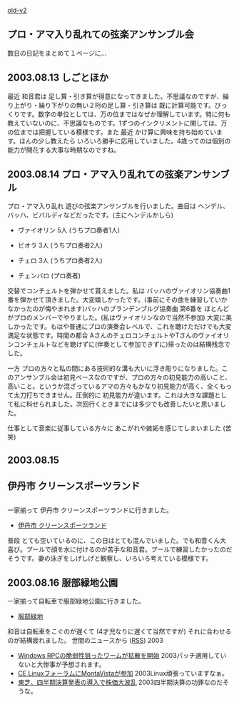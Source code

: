 [old-v2](ig030813-orig.html)

## プロ・アマ入り乱れての弦楽アンサンブル会

数日の日記をまとめて１ページに…

## 2003.08.13 しごとほか

最近 和音君は 足し算・引き算が得意になってきました。不思議なのですが、繰り上がり・繰り下がりの無い２桁の足し算・引き算は 既に計算可能です。びっくりです。数字の単位としては、万の位まではなぜか理解しています。特に何も教えていないのに、不思議なものです。1ずつのインクリメントに関しては、万の位までは把握している模様です。また 最近 かけ算に興味を持ち始めています。ほんの少し教えたら いろいろ勝手に応用していました。4歳ってのは個別の能力が開花する大事な時期なのですね。

## 2003.08.14 プロ・アマ入り乱れての弦楽アンサンブル

プロ・アマ入り乱れ 遊びの弦楽アンサンブルを行いました。曲目は ヘンデル、バッハ、ビバルディなどだったです。(主にヘンデルかしら)

* ヴァイオリン 5人 (うちプロ奏者1人)
  
* ビオラ 3人 (うちプロ奏者2人)
  
* チェロ 3人 (うちプロ奏者2人)
  
* チェンバロ (プロ奏者)

交替でコンチェルトを弾かせて貰えました。私は バッハのヴァイオリン協奏曲1番を弾かせて頂きました。大変嬉しかったです。(事前にその曲を練習していかなかったのが悔やまれます)バッハのブランデンブルグ協奏曲 第6番を ほとんどがプロのメンバーでやりました。(私はヴァイオリンなので当然不参加) 大変に美しかったです。もはや普通にプロの演奏会レベルで、これを聴けただけでも大変満足な状態です。時間の都合 AさんのチェロコンチェルトやTさんのヴァイオリンコンチェルトなどを聴けずに(伴奏として参加できずに)帰ったのは結構残念でした。

一方 プロの方々と私の間にある技術的な溝も大いに浮き彫りになりました。このアンサンブル会は初見ベースなのですが、プロの方々の初見能力の高いこと、高いこと。というか混ざっているアマの方々もかなり初見能力が高く、全くもって太刀打ちできません。圧倒的に 初見能力が違います。これは大きな課題として私に科せられました。次回行くときまでには多少でも改善したいと思いました。

仕事として音楽に従事している方々に あこがれや嫉妬を感じてしまいました (苦笑)

## 2003.08.15 

## 伊丹市 クリーンスポーツランド

##  

一家揃って 伊丹市 クリーンスポーツランドに行きました。

* [伊丹市 クリーンスポーツランド](http://www.city.itami.hyogo.jp/a_cleanspo.html)

普段 とても空いているのに、この日はとても混んでいました。でも和音くん大喜び。プールで顔を水に付けるのが苦手な和音君。プールで練習したかったのだそうです。妻の泳ぎをしげしげと観察し、いろいろ考えている模様です。

## 2003.08.16 服部緑地公園

一家揃って自転車で服部緑地公園に行きました。

* [服部緑地](http://www.pref.osaka.jp/osaka-pref/koen/hokubu/hattori/hattori.htm)

和音は自転車をこぐのが遅くて (4才児なりに遅くて当然ですが) それに合わせるのが結構疲れました。
世間のニュースから ([RSS](ig030813-news.xml)) 2003
* [Windows RPCの脆弱性狙ったワームが拡散を開始](http://www.zdnet.co.jp/enterprise/0308/12/epn01.html)  2003パッチ適用していないと大惨事が予想されます。
* [CE LinuxフォーラムにMontaVistaが参加](http://www.zdnet.co.jp/news/0308/12/njbt_01.html)  2003Linux頑張っていますなぁ。
* [東芝、四半期決算発表の導入で株価大波乱](http://japan.cnet.com/column/market/story/0,2000047993,20060405,00.htm)  2003四半期決算の功罪なのだそうな。